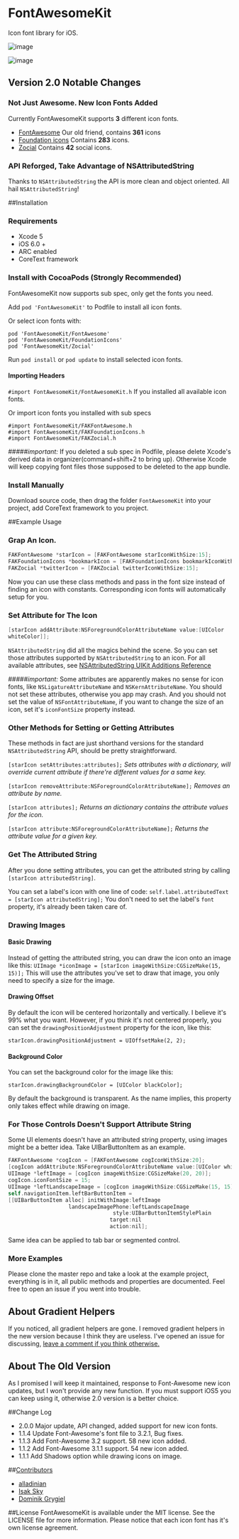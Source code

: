 FontAwesomeKit
==============

Icon font library for iOS.

![image](http://i3.minus.com/i9z1A0F0yOYB.png)

![image](http://i4.minus.com/iFFOQQHhplHLI.png)

## Version 2.0 Notable Changes
### Not Just Awesome. New Icon Fonts Added

Currently FontAwesomeKit supports **3** different icon fonts.

- [FontAwesome](http://fortawesome.github.io/Font-Awesome/) Our old friend, contains **361** icons
- [Foundation icons](http://zurb.com/playground/foundation-icon-fonts-3) Contains **283** icons.
- [Zocial](http://zocial.smcllns.com/) Contains **42** social icons.

### API Reforged, Take Advantage of NSAttributedString
Thanks to `NSAttributedString` the API is more clean and object oriented. All hail `NSAttributedString`!

##Installation
### Requirements
- Xcode 5
- iOS 6.0 +
- ARC enabled
- CoreText framework

### Install with CocoaPods (Strongly Recommended)
FontAwesomeKit now supports sub spec, only get the fonts you need.

Add `pod 'FontAwesomeKit'` to Podfile to install all icon fonts.

Or select icon fonts with:  

`pod 'FontAwesomeKit/FontAwesome'`  
`pod 'FontAwesomeKit/FoundationIcons'`  
`pod 'FontAwesomeKit/Zocial'`  

Run `pod install` or `pod update` to install selected icon fonts.

#### Importing Headers

`#import FontAwesomeKit/FontAwesomeKit.h` If you installed all available icon fonts.   

Or import icon fonts you installed with sub specs

`#import FontAwesomeKit/FAKFontAwesome.h`  
`#import FontAwesomeKit/FAKFoundationIcons.h`  
`#import FontAwesomeKit/FAKZocial.h`  

#####*important:*
If you deleted a sub spec in Podfile, please delete Xcode's derived data in organizer(command+shift+2 to bring up). Otherwise Xcode will keep copying font files those supposed to be deleted to the app bundle.

### Install Manually

Download source code, then drag the folder `FontAwesomeKit` into your project, add CoreText framework to you project.

##Example Usage

### Grap An Icon.
```objective-c
FAKFontAwesome *starIcon = [FAKFontAwesome starIconWithSize:15];
FAKFoundationIcons *bookmarkIcon = [FAKFoundationIcons bookmarkIconWithSize:15];
FAKZocial *twitterIcon = [FAKZocial twitterIconWithSize:15];
```
Now you can use these class methods and pass in the font size instead of finding an icon with constants. Corresponding icon fonts will automatically setup for you.

### Set Attribute for The Icon
```objective-c
[starIcon addAttribute:NSForegroundColorAttributeName value:[UIColor 
whiteColor]];
```
`NSAttributedString` did all the magics behind the scene. So you can set those attributes supported by `NSAttributedString` to an icon. For all available attributes, see [NSAttributedString UIKit Additions Reference](https://developer.apple.com/library/ios/documentation/UIKit/Reference/NSAttributedString_UIKit_Additions/Reference/Reference.html#//apple_ref/doc/uid/TP40011688-CH1-SW16)

#####*important:*
Some attributes are apparently makes no sense for icon fonts, like `NSLigatureAttributeName` and `NSKernAttributeName`. You should not set these attributes, otherwise you app may crash. And you should not set the value of `NSFontAttributeName`, if you want to change the size of an icon, set it's `iconFontSize` property instead.

### Other Methods for Setting or Getting Attributes
These methods in fact are just shorthand versions for the standard `NSAttributedString` API, should be pretty straightforward.

`[starIcon setAttributes:attributes];` *Sets attributes with a dictionary, will override current attribute if there're different values for a same key.*

`[starIcon removeAttribute:NSForegroundColorAttributeName];` *Removes an attribute by name.*

`[starIcon attributes];` *Returns an dictionary contains the attribute values for the icon.*

`[starIcon attribute:NSForegroundColorAttributeName];` *Returns the attribute value for a given key.*

### Get The Attributed String
After you done setting attributes, you can get the attributed string by calling
`[starIcon attributedString]`. 

You can set a label's icon with one line of code: `self.label.attributedText = [starIcon attributedString];` You don't need to set the label's `font` property, it's already been taken care of.

### Drawing Images

#### Basic Drawing
Instead of getting the attributed string, you can draw the icon onto an image like this: `UIImage *iconImage = [starIcon imageWithSize:CGSizeMake(15, 15)];` This will use the attributes you've set to draw that image, you only need to specify a size for the image.

#### Drawing Offset
By default the icon will be centered horizontally and vertically. I believe it's 99% what you want. However, if you think it's not centered properly, you can set the `drawingPositionAdjustment` property for the icon, like this:

`starIcon.drawingPositionAdjustment = UIOffsetMake(2, 2);`

#### Background Color
You can set the background color for the image like this:

`starIcon.drawingBackgroundColor = [UIColor blackColor];`

By default the background is transparent. As the name implies, this property only takes effect while drawing on image.

### For Those Controls Doesn't Support Attribute String

Some UI elements doesn't have an attributed string property, using images might be a better idea. Take UIBarButtonItem as an example.

```objective-c
FAKFontAwesome *cogIcon = [FAKFontAwesome cogIconWithSize:20];
[cogIcon addAttribute:NSForegroundColorAttributeName value:[UIColor whiteColor]];
UIImage *leftImage = [cogIcon imageWithSize:CGSizeMake(20, 20)];
cogIcon.iconFontSize = 15;
UIImage *leftLandscapeImage = [cogIcon imageWithSize:CGSizeMake(15, 15)];
self.navigationItem.leftBarButtonItem =
[[UIBarButtonItem alloc] initWithImage:leftImage
                   landscapeImagePhone:leftLandscapeImage
                                 style:UIBarButtonItemStylePlain
                                target:nil
                                action:nil];
```

Same idea can be applied to tab bar or segmented control.

### More Examples
Please clone the master repo and take a look at the example project, everything is in it, all public methods and properties are documented. Feel free to open an issue if you went into trouble.

## About Gradient Helpers
If you noticed, all gradient helpers are gone. I removed gradient helpers in the new version because I think they are useless. I've opened an issue for discussing, [leave a comment if you think otherwise.](https://github.com/PrideChung/FontAwesomeKit/issues/7)

## About The Old Version
As I promised I will keep it maintained, response to Font-Awesome new icon updates, but I won't provide any new function. If you must support iOS5 you can keep using it, otherwise 2.0 version is a better choice.

##Change Log
- 2.0.0 Major update, API changed, added support for new icon fonts.
- 1.1.4 Update Font-Awesome's font file to 3.2.1, Bug fixes.
- 1.1.3 Add Font-Awesome 3.2 support. 58 new icon added.
- 1.1.2 Add Font-Awesome 3.1.1 support. 54 new icon added.
- 1.1.1 Add Shadows option while drawing icons on image.

##[Contributors](https://github.com/PrideChung/FontAwesomeKit/contributors)
- [alladinian](https://github.com/alladinian)
- [Isak Sky](https://github.com/isaksky)
- [Dominik Grygiel](https://github.com/dominikgrygiel)


##License
FontAwesomeKit is available under the MIT license. See the LICENSE file for more information. Please notice that each icon font has it's own license agreement.
